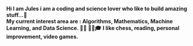 <b>Hi I am Jules i  am a coding and science lover who like to build amazing  stuff...🧠</b><br>
<b>My current interest area are : Algorithms, Mathematics, Machine Learning, and Data Science. 👨‍💻 👨‍👊🎓</b>
<b>I like chess, reading, personal improvement, video games.</b>
